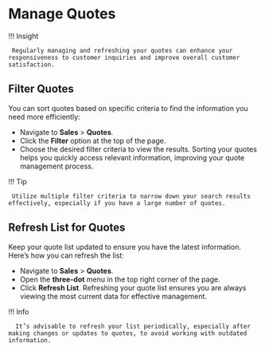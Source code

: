 # **Manage Quotes**

!!! Insight

     Regularly managing and refreshing your quotes can enhance your responsiveness to customer inquiries and improve overall customer satisfaction.

## **Filter Quotes**

You can sort quotes based on specific criteria to find the information you need more efficiently:

- Navigate to **Sales** > **Quotes**.
- Click the **Filter** option at the top of the page.
- Choose the desired filter criteria to view the results.
  Sorting your quotes helps you quickly access relevant information, improving your quote management process.

!!! Tip

     Utilize multiple filter criteria to narrow down your search results effectively, especially if you have a large number of quotes.

## **Refresh List for Quotes**

Keep your quote list updated to ensure you have the latest information. Here’s how you can refresh the list:

- Navigate to **Sales** > **Quotes**.
- Open the **three-dot** menu in the top right corner of the page.
- Click **Refresh List**.
  Refreshing your quote list ensures you are always viewing the most current data for effective management.

!!! Info

      It’s advisable to refresh your list periodically, especially after making changes or updates to quotes, to avoid working with outdated information.
